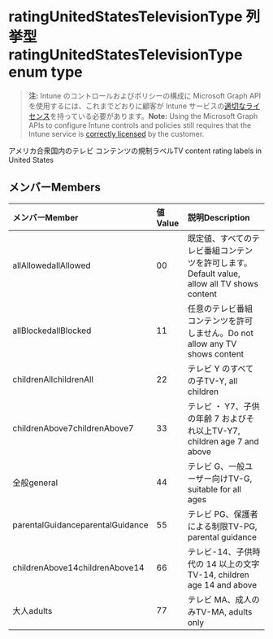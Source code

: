 # <a name="ratingunitedstatestelevisiontype-enum-type"></a><span data-ttu-id="5c48f-101">ratingUnitedStatesTelevisionType 列挙型</span><span class="sxs-lookup"><span data-stu-id="5c48f-101">ratingUnitedStatesTelevisionType enum type</span></span>

> <span data-ttu-id="5c48f-102">**注:** Intune のコントロールおよびポリシーの構成に Microsoft Graph API を使用するには、これまでどおりに顧客が Intune サービスの[適切なライセンス](https://go.microsoft.com/fwlink/?linkid=839381)を持っている必要があります。</span><span class="sxs-lookup"><span data-stu-id="5c48f-102">**Note:** Using the Microsoft Graph APIs to configure Intune controls and policies still requires that the Intune service is [correctly licensed](https://go.microsoft.com/fwlink/?linkid=839381) by the customer.</span></span>

<span data-ttu-id="5c48f-103">アメリカ合衆国内のテレビ コンテンツの規制ラベル</span><span class="sxs-lookup"><span data-stu-id="5c48f-103">TV content rating labels in United States</span></span>
## <a name="members"></a><span data-ttu-id="5c48f-104">メンバー</span><span class="sxs-lookup"><span data-stu-id="5c48f-104">Members</span></span>
|<span data-ttu-id="5c48f-105">メンバー</span><span class="sxs-lookup"><span data-stu-id="5c48f-105">Member</span></span>|<span data-ttu-id="5c48f-106">値</span><span class="sxs-lookup"><span data-stu-id="5c48f-106">Value</span></span>|<span data-ttu-id="5c48f-107">説明</span><span class="sxs-lookup"><span data-stu-id="5c48f-107">Description</span></span>|
|:---|:---|:---|
|<span data-ttu-id="5c48f-108">allAllowed</span><span class="sxs-lookup"><span data-stu-id="5c48f-108">allAllowed</span></span>|<span data-ttu-id="5c48f-109">0</span><span class="sxs-lookup"><span data-stu-id="5c48f-109">0</span></span>|<span data-ttu-id="5c48f-110">既定値、すべてのテレビ番組コンテンツを許可します。</span><span class="sxs-lookup"><span data-stu-id="5c48f-110">Default value, allow all TV shows content</span></span>|
|<span data-ttu-id="5c48f-111">allBlocked</span><span class="sxs-lookup"><span data-stu-id="5c48f-111">allBlocked</span></span>|<span data-ttu-id="5c48f-112">1</span><span class="sxs-lookup"><span data-stu-id="5c48f-112">1</span></span>|<span data-ttu-id="5c48f-113">任意のテレビ番組コンテンツを許可しません。</span><span class="sxs-lookup"><span data-stu-id="5c48f-113">Do not allow any TV shows content</span></span>|
|<span data-ttu-id="5c48f-114">childrenAll</span><span class="sxs-lookup"><span data-stu-id="5c48f-114">childrenAll</span></span>|<span data-ttu-id="5c48f-115">2</span><span class="sxs-lookup"><span data-stu-id="5c48f-115">2</span></span>|<span data-ttu-id="5c48f-116">テレビ Y のすべての子</span><span class="sxs-lookup"><span data-stu-id="5c48f-116">TV-Y, all children</span></span>|
|<span data-ttu-id="5c48f-117">childrenAbove7</span><span class="sxs-lookup"><span data-stu-id="5c48f-117">childrenAbove7</span></span>|<span data-ttu-id="5c48f-118">3</span><span class="sxs-lookup"><span data-stu-id="5c48f-118">3</span></span>|<span data-ttu-id="5c48f-119">テレビ ・ Y7、子供の年齢 7 およびそれ以上</span><span class="sxs-lookup"><span data-stu-id="5c48f-119">TV-Y7, children age 7 and above</span></span>|
|<span data-ttu-id="5c48f-120">全般</span><span class="sxs-lookup"><span data-stu-id="5c48f-120">general</span></span>|<span data-ttu-id="5c48f-121">4</span><span class="sxs-lookup"><span data-stu-id="5c48f-121">4</span></span>|<span data-ttu-id="5c48f-122">テレビ G、一般ユーザー向け</span><span class="sxs-lookup"><span data-stu-id="5c48f-122">TV-G, suitable for all ages</span></span>|
|<span data-ttu-id="5c48f-123">parentalGuidance</span><span class="sxs-lookup"><span data-stu-id="5c48f-123">parentalGuidance</span></span>|<span data-ttu-id="5c48f-124">5</span><span class="sxs-lookup"><span data-stu-id="5c48f-124">5</span></span>|<span data-ttu-id="5c48f-125">テレビ PG、保護者による制限</span><span class="sxs-lookup"><span data-stu-id="5c48f-125">TV-PG, parental guidance</span></span>|
|<span data-ttu-id="5c48f-126">childrenAbove14</span><span class="sxs-lookup"><span data-stu-id="5c48f-126">childrenAbove14</span></span>|<span data-ttu-id="5c48f-127">6</span><span class="sxs-lookup"><span data-stu-id="5c48f-127">6</span></span>|<span data-ttu-id="5c48f-128">テレビ-14、子供時代の 14 以上の文字</span><span class="sxs-lookup"><span data-stu-id="5c48f-128">TV-14, children age 14 and above</span></span>|
|<span data-ttu-id="5c48f-129">大人</span><span class="sxs-lookup"><span data-stu-id="5c48f-129">adults</span></span>|<span data-ttu-id="5c48f-130">7</span><span class="sxs-lookup"><span data-stu-id="5c48f-130">7</span></span>|<span data-ttu-id="5c48f-131">テレビ MA、成人のみ</span><span class="sxs-lookup"><span data-stu-id="5c48f-131">TV-MA, adults only</span></span>|



